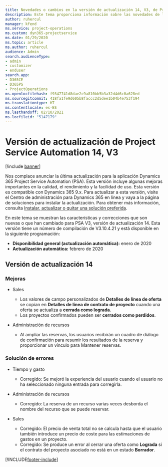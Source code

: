 ```yaml
---
title: Novedades o cambios en la versión de actualización 14, V3, de Project Service Automation
description: Este tema proporciona información sobre las novedades de la versión de actualización 14 de Project Service Automation, V3.
author: ruhercul
manager: kfend
ms.service: project-operations
ms.custom: dyn365-projectservice
ms.date: 01/29/2020
ms.topic: article
ms.author: ruhercul
audience: Admin
search.audienceType:
- admin
- customizer
- enduser
search.app:
- D365CE
- D365PS
- ProjectOperations
ms.openlocfilehash: f9347741d8dae2c9a810bb5b3a32d4d6c0a628ed
ms.sourcegitcommit: 418fa1fe9d605b8faccc2d5dee1b04b4e753f194
ms.translationtype: HT
ms.contentlocale: es-ES
ms.lasthandoff: 02/10/2021
ms.locfileid: "5147179"
---
```

# <a name="project-service-automation-update-release-14-v3"></a>Versión de actualización de Project Service Automation 14, V3

[!include [banner](../includes/psa-now-project-operations.md)]

Nos complace anunciar la última actualización para la aplicación Dynamics 365 Project Service Automation (PSA). Esta versión incluye algunas mejoras importantes en la calidad, el rendimiento y la facilidad de uso. Esta versión es compatible con Dynamics 365 9.x. Para actualizar a esta versión, visite el Centro de administración para Dynamics 365 en línea y vaya a la página de soluciones para instalar la actualización. Para obtener más información, consulta [Instalar, actualizar o quitar una solución preferida](https://docs.microsoft.com/power-platform/admin/install-remove-preferred-solution).

En este tema se muestran las características y correcciones que son nuevas o que han cambiado para PSA V3, versión de actualización 14. Esta versión tiene un número de compilación de V3.10.4.21 y está disponible en la siguiente programación:

- **Disponibilidad general (actualización automática):** enero de 2020
- **Actualización automática:** febrero de 2020

## <a name="update-release-14"></a>Versión de actualización 14

### <a name="enhancements"></a>Mejoras

- Sales

     - Los valores de campo personalizados de **Detalles de línea de oferta** se copian en **Detalles de línea de contrato de proyecto** cuando una oferta se actualiza a **cerrada como lograda**.
     - Los proyectos confirmados pueden ser **cerrados como perdidos**.

- Administración de recursos

     - Al ampliar las reservas, los usuarios recibirán un cuadro de diálogo de confirmación para resumir los resultados de la reserva y proporcionar un vínculo para Mantener reservas.


### <a name="bug-fixes"></a>Solución de errores

- Tiempo y gasto

     - Corregido: Se mejoró la experiencia del usuario cuando el usuario no ha seleccionado ninguna entrada para corregirla.

- Administración de recursos

     - Corregido: La reserva de un recurso varias veces desborda el nombre del recurso que se puede reservar.

- Sales

     - Corregido: El precio de venta total no se calcula hasta que el usuario también introduce un precio de coste para las estimaciones de gastos en un proyecto.
     - Corregido: Se produce un error al cerrar una oferta como **Lograda** si el contrato del proyecto asociado no está en un estado **Borrador**.



[!INCLUDE[footer-include](../includes/footer-banner.md)]